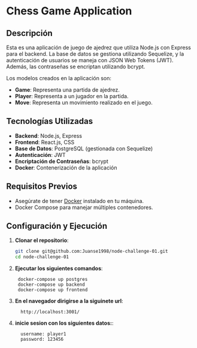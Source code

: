 # Chess Game Application

## Descripción

Esta es una aplicación de juego de ajedrez que utiliza Node.js con Express para el backend. La base de datos se gestiona utilizando Sequelize, y la autenticación de usuarios se maneja con JSON Web Tokens (JWT). Además, las contraseñas se encriptan utilizando bcrypt.

Los modelos creados en la aplicación son:

- **Game**: Representa una partida de ajedrez.
- **Player**: Representa a un jugador en la partida.
- **Move**: Representa un movimiento realizado en el juego.

## Tecnologías Utilizadas

- **Backend**: Node.js, Express
- **Frontend**: React.js, CSS
- **Base de Datos**: PostgreSQL (gestionada con Sequelize)
- **Autenticación**: JWT
- **Encriptación de Contraseñas**: bcrypt
- **Docker**: Contenerización de la aplicación

## Requisitos Previos

- Asegúrate de tener [Docker](https://www.docker.com/get-started) instalado en tu máquina.
- Docker Compose para manejar múltiples contenedores.

## Configuración y Ejecución

1. **Clonar el repositorio**:

   ```bash
   git clone git@github.com:Juanse1998/node-challenge-01.git
   cd node-challenge-01
   ```

2. **Ejecutar los siguientes comandos**:
   ```
    docker-compose up postgres
    docker-compose up backend
    docker-compose up frontend
   ```
3. **En el navegador dirigirse a la siguinete url**:
   ```
     http://localhost:3001/
   ```
4. **inicie sesion con los siguientes datos:**:
   ```
     username: player1
     password: 123456
   ```
